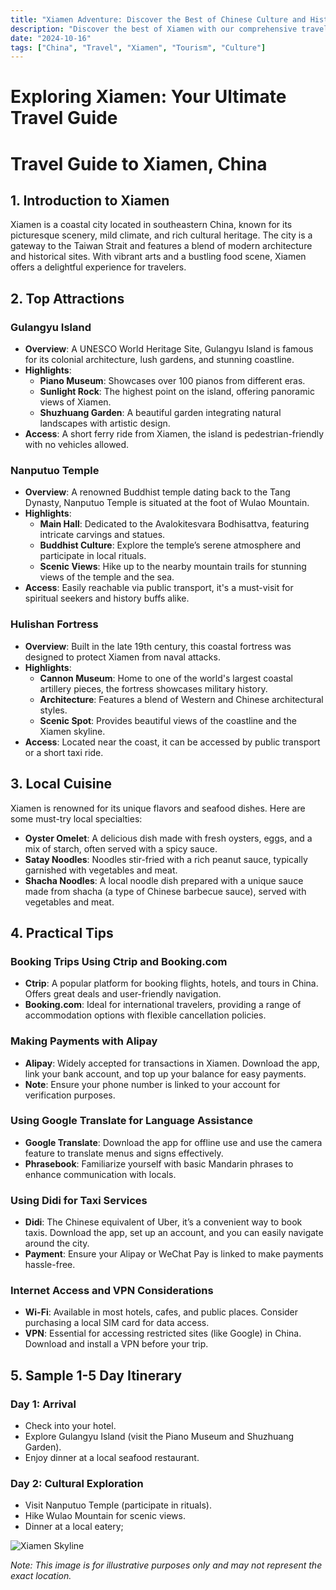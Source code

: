 ```yaml
---
title: "Xiamen Adventure: Discover the Best of Chinese Culture and History"
description: "Discover the best of Xiamen with our comprehensive travel guide. Explore top attractions, savor local cuisine, and get insider tips for an unforgettable Chinese adventure."
date: "2024-10-16"
tags: ["China", "Travel", "Xiamen", "Tourism", "Culture"]
---
```


# Exploring Xiamen: Your Ultimate Travel Guide

# Travel Guide to Xiamen, China

## 1. Introduction to Xiamen
Xiamen is a coastal city located in southeastern China, known for its picturesque scenery, mild climate, and rich cultural heritage. The city is a gateway to the Taiwan Strait and features a blend of modern architecture and historical sites. With vibrant arts and a bustling food scene, Xiamen offers a delightful experience for travelers. 

## 2. Top Attractions

### Gulangyu Island
- **Overview**: A UNESCO World Heritage Site, Gulangyu Island is famous for its colonial architecture, lush gardens, and stunning coastline.
- **Highlights**:
  - **Piano Museum**: Showcases over 100 pianos from different eras.
  - **Sunlight Rock**: The highest point on the island, offering panoramic views of Xiamen.
  - **Shuzhuang Garden**: A beautiful garden integrating natural landscapes with artistic design.
- **Access**: A short ferry ride from Xiamen, the island is pedestrian-friendly with no vehicles allowed.

### Nanputuo Temple
- **Overview**: A renowned Buddhist temple dating back to the Tang Dynasty, Nanputuo Temple is situated at the foot of Wulao Mountain.
- **Highlights**:
  - **Main Hall**: Dedicated to the Avalokitesvara Bodhisattva, featuring intricate carvings and statues.
  - **Buddhist Culture**: Explore the temple’s serene atmosphere and participate in local rituals.
  - **Scenic Views**: Hike up to the nearby mountain trails for stunning views of the temple and the sea.
- **Access**: Easily reachable via public transport, it's a must-visit for spiritual seekers and history buffs alike.

### Hulishan Fortress
- **Overview**: Built in the late 19th century, this coastal fortress was designed to protect Xiamen from naval attacks.
- **Highlights**:
  - **Cannon Museum**: Home to one of the world's largest coastal artillery pieces, the fortress showcases military history.
  - **Architecture**: Features a blend of Western and Chinese architectural styles.
  - **Scenic Spot**: Provides beautiful views of the coastline and the Xiamen skyline.
- **Access**: Located near the coast, it can be accessed by public transport or a short taxi ride.

## 3. Local Cuisine
Xiamen is renowned for its unique flavors and seafood dishes. Here are some must-try local specialties:

- **Oyster Omelet**: A delicious dish made with fresh oysters, eggs, and a mix of starch, often served with a spicy sauce.
- **Satay Noodles**: Noodles stir-fried with a rich peanut sauce, typically garnished with vegetables and meat.
- **Shacha Noodles**: A local noodle dish prepared with a unique sauce made from shacha (a type of Chinese barbecue sauce), served with vegetables and meat.

## 4. Practical Tips

### Booking Trips Using Ctrip and Booking.com
- **Ctrip**: A popular platform for booking flights, hotels, and tours in China. Offers great deals and user-friendly navigation.
- **Booking.com**: Ideal for international travelers, providing a range of accommodation options with flexible cancellation policies.

### Making Payments with Alipay
- **Alipay**: Widely accepted for transactions in Xiamen. Download the app, link your bank account, and top up your balance for easy payments.
- **Note**: Ensure your phone number is linked to your account for verification purposes.

### Using Google Translate for Language Assistance
- **Google Translate**: Download the app for offline use and use the camera feature to translate menus and signs effectively.
- **Phrasebook**: Familiarize yourself with basic Mandarin phrases to enhance communication with locals.

### Using Didi for Taxi Services
- **Didi**: The Chinese equivalent of Uber, it’s a convenient way to book taxis. Download the app, set up an account, and you can easily navigate around the city.
- **Payment**: Ensure your Alipay or WeChat Pay is linked to make payments hassle-free.

### Internet Access and VPN Considerations
- **Wi-Fi**: Available in most hotels, cafes, and public places. Consider purchasing a local SIM card for data access.
- **VPN**: Essential for accessing restricted sites (like Google) in China. Download and install a VPN before your trip.

## 5. Sample 1-5 Day Itinerary

### Day 1: Arrival
- Check into your hotel.
- Explore Gulangyu Island (visit the Piano Museum and Shuzhuang Garden).
- Enjoy dinner at a local seafood restaurant.

### Day 2: Cultural Exploration
- Visit Nanputuo Temple (participate in rituals).
- Hike Wulao Mountain for scenic views.
- Dinner at a local eatery;

<img src="https://source.unsplash.com/1600x900/?Xiamen,cityscape" alt="Xiamen Skyline" loading="lazy">

*Note: This image is for illustrative purposes only and may not represent the exact location.*

